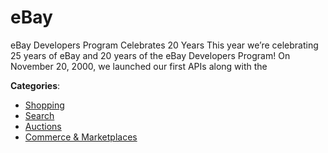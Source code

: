 # eBay


eBay Developers Program Celebrates 20 Years This year we’re celebrating 25 years of eBay and 20 years of the eBay Developers Program! On November 20, 2000, we launched our first APIs along with the



**Categories**:
- [Shopping](https://github.com/apis-list/apis-list#shopping)
- [Search](https://github.com/apis-list/apis-list#search)
- [Auctions](https://github.com/apis-list/apis-list#auctions)
- [Commerce & Marketplaces](https://github.com/apis-list/apis-list#commerce-and-marketplaces)







